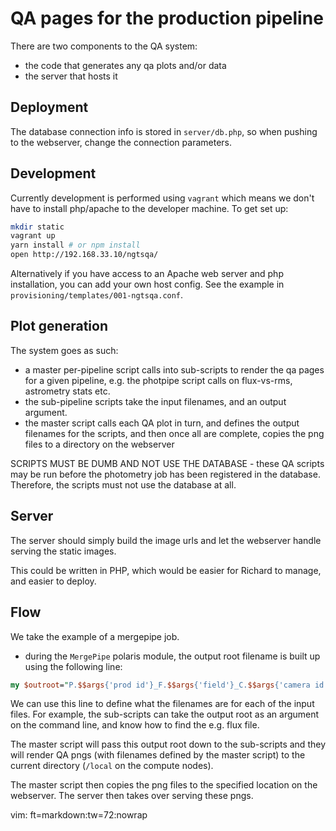 # QA pages for the production pipeline

There are two components to the QA system:

* the code that generates any qa plots and/or data
* the server that hosts it

## Deployment

The database connection info is stored in `server/db.php`, so when
pushing to the webserver, change the connection parameters.

## Development

Currently development is performed using `vagrant` which means we don't
have to install php/apache to the developer machine. To get set up:

```sh
mkdir static
vagrant up
yarn install # or npm install
open http://192.168.33.10/ngtsqa/
```

Alternatively if you have access to an Apache web server and php
installation, you can add your own host config. See the example in
`provisioning/templates/001-ngtsqa.conf`.

## Plot generation

The system goes as such:

* a master per-pipeline script calls into sub-scripts to render the qa
pages for a given pipeline, e.g. the photpipe script calls on
flux-vs-rms, astrometry stats etc.
* the sub-pipeline scripts take the input filenames, and an output
argument.
* the master script calls each QA plot in turn, and defines the output
filenames for the scripts, and then once all are complete, copies the
png files to a directory on the webserver

SCRIPTS MUST BE DUMB AND NOT USE THE DATABASE - these QA scripts may be
run before the photometry job has been registered in the database.
Therefore, the scripts must not use the database at all.

## Server

The server should simply build the image urls and let the webserver
handle serving the static images.

This could be written in PHP, which would be easier for Richard to
manage, and easier to deploy.

## Flow

We take the example of a mergepipe job.

* during the `MergePipe` polaris module, the output root filename is
built up using the following line: 

```perl
my $outroot="P.$$args{'prod id'}_F.$$args{'field'}_C.$$args{'camera id'}_S.$$args{'campaign'}_T.$$args{'output tag'}";
```

We can use this line to define what the filenames are for each of the
input files. For example, the sub-scripts can take the output root as an
argument on the command line, and know how to find the e.g. flux file.

The master script will pass this output root down to the sub-scripts and
they will render QA pngs (with filenames defined by the master script)
to the current directory (`/local` on the compute nodes).

The master script then copies the png files to the specified location on
the webserver. The server then takes over serving these pngs.

vim: ft=markdown:tw=72:nowrap
